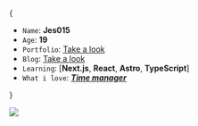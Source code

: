 {

* `Name`: **Jes015**
* `Age`: **19**
* `Portfolio`: <a href='https://portfolio-three-chi-27.vercel.app/' target='_blank'>Take a look</a>
* `Blog`: <a href='https://blog-one-murex.vercel.app/' target='_blank'>Take a look</a>
* `Learning`: [**Next.js**, **React**, **Astro**, **TypeScript**]
* `What i love`: ***[Time manager](https://time-manager-zeta.vercel.app/)***
  
}

<img src="https://komarev.com/ghpvc/?username=jes015&color=blueviolet"/> 
